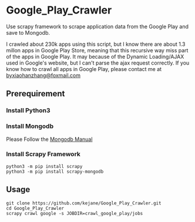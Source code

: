 # Google_Play_Crawler

Use scrapy framework to scrape application data from the Google Play and save to Mongodb.

I crawled about 230k apps using this script, but I know there are about 1.3 millon apps in Google Play Store, meaning that this recursive way miss part of the apps in Google Play. It may because of the Dynamic Loading/AJAX used in Google's website, but I can't parse the ajax request correctly. If you know how to crawl all apps in Google Play, please contact me at byxiaohanzhang@foxmail.com

## Prerequirement

### Install Python3

### Install Mongodb

Please Follow the [Mongodb Manual](https://docs.mongodb.com/manual/installation/)

### Install Scrapy Framework

```
python3 -m pip install scrapy
python3 -m pip install scrapy-mongodb
```

## Usage

```
git clone https://github.com/kejane/Google_Play_Crawler.git
cd Google_Play_Crawler
scrapy crawl google -s JOBDIR=crawl_google_play/jobs
```
